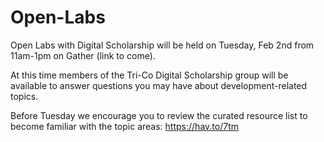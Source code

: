 # Open-Labs
Open Labs with Digital Scholarship will be held on Tuesday, Feb 2nd from 11am-1pm on Gather (link to come). 

At this time members of the Tri-Co Digital Scholarship group will be available to answer questions you may have about development-related topics. 

Before Tuesday we encourage you to review the curated resource list to become familiar with the topic areas: 
https://hav.to/7tm
